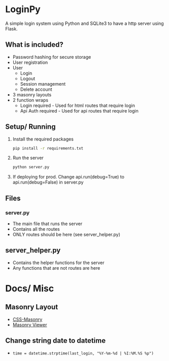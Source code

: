 # LoginPy
A simple login system using Python and SQLite3 to have a http server using Flask.

## What is included?
- Password hashing for secure storage
- User registration
- User
  - Login
  - Logout
  - Session management
  - Delete account
- 3 masonry layouts
- 2 function wraps
  - Login required - Used for html routes that require login
  - Api Auth required - Used for api routes that require login

## Setup/ Running
1. Install the required packages
    ```bash
    pip install -r requirements.txt
    ```
2. Run the server
    ```bash
    python server.py
    ```
3. If deploying for prod. Change api.run(debug=True) to api.run(debug=False) in server.py


## Files
### server.py
- The main file that runs the server
- Contains all the routes
- ONLY routes should be here (see server_helper.py)
## server_helper.py
- Contains the helper functions for the server
- Any functions that are not routes are here

# Docs/ Misc
## Masonry Layout
- [CSS-Masonry](https://w3bits.com/css-masonry/)
- [Masonry Viewer](https://github.com/alexwlchan/masonry-viewer)

## Change string date to datetime
- `time = datetime.strptime(last_login, "%Y-%m-%d | %I:%M.%S %p")`